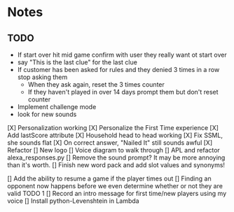 # Notes

## TODO
* If start over hit mid game confirm with user they really want ot start over
* say "This is the last clue" for the last clue
* If customer has been asked for rules and they denied 3 times in a row stop asking them
  * When they ask again, reset the 3 times counter
  * If they haven't played in over 14 days prompt them but don't reset counter
* Implement challenge mode
* look for new sounds


[X] Personalization working
  [X] Personalize the First Time experience
[X] Add lastScore attribute
[X] Household head to head working
[X] Fix SSML, she sounds flat
  [X] On correct answer, "Nailed It" still sounds awful
[X] Refactor
[] New logo
[] Voice diagram to walk through
[] APL and refactor alexa_responses.py
  [] Remove the sound prompt? It may be more annoying than it's worth.
[] Finish new word pack and add slot values and synonyms!


[] Add the ability to resume a game if the player times out
[] Finding an opponent now happens before we even determine whether or not they are valid TODO 1
[] Record an intro message for first time/new players using my voice
[] Install python-Levenshtein in Lambda